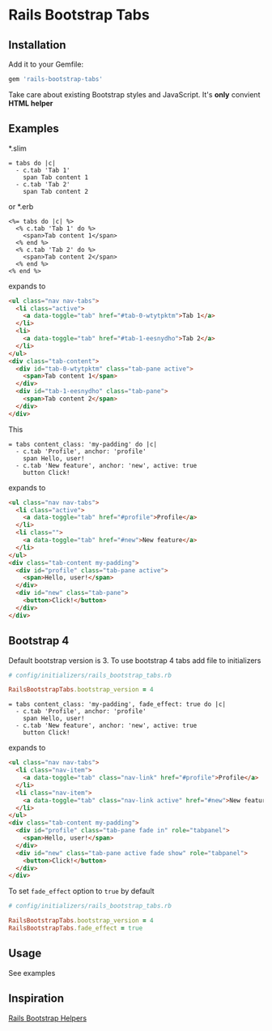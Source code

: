 # Rails Bootstrap Tabs

## Installation

Add it to your Gemfile:

```ruby
gem 'rails-bootstrap-tabs'
```

Take care about existing Bootstrap styles and JavaScript. It's **only** convient **HTML helper**

## Examples

*.slim
```slim
= tabs do |c|
  - c.tab 'Tab 1'
    span Tab content 1
  - c.tab 'Tab 2'
    span Tab content 2
```
or *.erb
```erb
<%= tabs do |c| %>
  <% c.tab 'Tab 1' do %>
    <span>Tab content 1</span>
  <% end %>
  <% c.tab 'Tab 2' do %>
    <span>Tab content 2</span>
  <% end %>
<% end %>
```
expands to
```html
<ul class="nav nav-tabs">
  <li class="active">
    <a data-toggle="tab" href="#tab-0-wtytpktm">Tab 1</a>
  </li>
  <li>
    <a data-toggle="tab" href="#tab-1-eesnydho">Tab 2</a>
  </li>
</ul>
<div class="tab-content">
  <div id="tab-0-wtytpktm" class="tab-pane active">
    <span>Tab content 1</span>
  </div>
  <div id="tab-1-eesnydho" class="tab-pane">
    <span>Tab content 2</span>
  </div>
</div>
```
This
```slim
= tabs content_class: 'my-padding' do |c|
  - c.tab 'Profile', anchor: 'profile'
    span Hello, user!
  - c.tab 'New feature', anchor: 'new', active: true
    button Click!
```
expands to
```html
<ul class="nav nav-tabs">
  <li class="active">
    <a data-toggle="tab" href="#profile">Profile</a>
  </li>
  <li class="">
    <a data-toggle="tab" href="#new">New feature</a>
  </li>
</ul>
<div class="tab-content my-padding">
  <div id="profile" class="tab-pane active">
    <span>Hello, user!</span>
  </div>
  <div id="new" class="tab-pane">
    <button>Click!</button>
  </div>
</div>
```

## Bootstrap 4

Default bootstrap version is 3. To use bootstrap 4 tabs add file to initializers

```ruby
# config/initializers/rails_bootstrap_tabs.rb

RailsBootstrapTabs.bootstrap_version = 4
```

```slim
= tabs content_class: 'my-padding', fade_effect: true do |c|
  - c.tab 'Profile', anchor: 'profile'
    span Hello, user!
  - c.tab 'New feature', anchor: 'new', active: true
    button Click!
```
expands to
```html
<ul class="nav nav-tabs">
  <li class="nav-item">
    <a data-toggle="tab" class="nav-link" href="#profile">Profile</a>
  </li>
  <li class="nav-item">
    <a data-toggle="tab" class="nav-link active" href="#new">New feature</a>
  </li>
</ul>
<div class="tab-content my-padding">
  <div id="profile" class="tab-pane fade in" role="tabpanel">
    <span>Hello, user!</span>
  </div>
  <div id="new" class="tab-pane active fade show" role="tabpanel">
    <button>Click!</button>
  </div>
</div>
```

To set `fade_effect` option to `true` by default
```ruby
# config/initializers/rails_bootstrap_tabs.rb

RailsBootstrapTabs.bootstrap_version = 4
RailsBootstrapTabs.fade_effect = true
```
## Usage

See examples

## Inspiration

[Rails Bootstrap Helpers](https://github.com/Tretti/rails-bootstrap-helpers)
